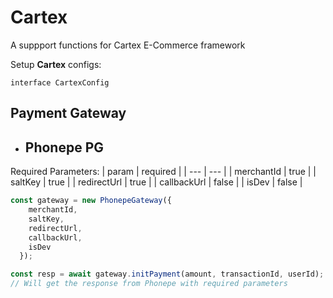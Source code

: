 # Cartex
 
A suppport functions for Cartex E-Commerce framework


Setup **Cartex** configs:
```
interface CartexConfig
```

## Payment Gateway

- ## Phonepe PG

Required Parameters:
| param | required |
| ---    | ---   | 
| merchantId | true |
| saltKey | true |
| redirectUrl | true |
| callbackUrl | false |
| isDev | false |



```ts
const gateway = new PhonepeGateway({
    merchantId,
    saltKey,
    redirectUrl,
    callbackUrl,
    isDev
  });

const resp = await gateway.initPayment(amount, transactionId, userId);
// Will get the response from Phonepe with required parameters
```